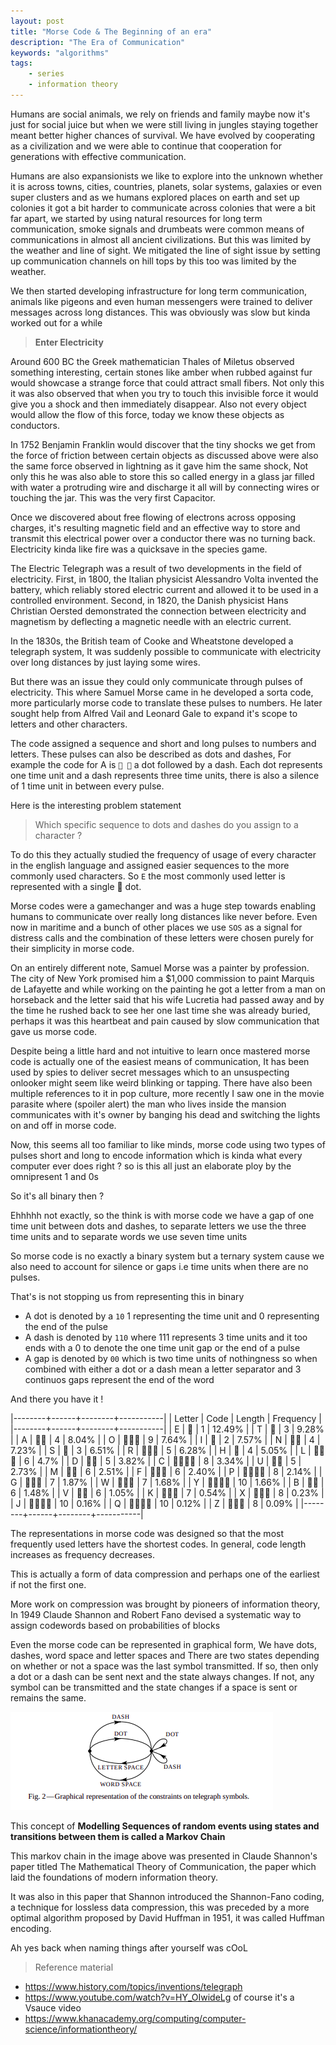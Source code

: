 ```yaml
---
layout: post
title: "Morse Code & The Beginning of an era"
description: "The Era of Communication"
keywords: "algorithms"
tags:
    - series
    - information theory
---
```



Humans are social animals, we rely on friends and family maybe now it's just for social juice but when we were still living in jungles staying together meant better higher chances of survival. We have evolved by cooperating as a civilization and we were able to continue that cooperation for generations with effective communication.

Humans are also expansionists we like to explore into the unknown whether it is across towns, cities, countries, planets, solar systems, galaxies or even super clusters and as we humans explored places on earth and set up colonies it got a bit harder to communicate across colonies that were a bit far apart, we started by using natural resources for long term communication, smoke signals and drumbeats were common means of communications in almost all ancient civilizations. But this was limited by the weather and line of sight. We mitigated the line of sight issue by setting up communication channels on hill tops by this too was limited by the weather.

We then started developing infrastructure for long term communication, animals like pigeons and even human messengers were trained to deliver messages across long distances. This was obviously was slow but kinda worked out for a while



> **Enter Electricity**

Around 600 BC the Greek mathematician Thales of Miletus observed something interesting, certain stones like amber when rubbed against fur would showcase a strange force that could attract small fibers. Not only this it was also observed that when you try to touch this invisible force it would give you a shock and then immediately disappear. Also not every object would allow the flow of this force, today we know these objects as conductors.

In 1752 Benjamin Franklin would discover that the tiny shocks we get from the force of friction between certain objects as discussed above were also the same force observed in lightning as it gave him the same shock, Not only this he was also able to store this so called energy in a glass jar filled with water a protruding wire and discharge it all will by connecting wires or touching the jar. This was the very first Capacitor. 

Once we discovered about free flowing of electrons across opposing charges, it's resulting magnetic field and an effective way to store and transmit this electrical power over a conductor there was no turning back. Electricity kinda like fire was a quicksave in the species game.

The Electric Telegraph was a result of two developments in the field of electricity. First, in 1800, the Italian physicist Alessandro Volta invented the battery, which reliably stored electric current and allowed it to be used in a controlled environment. Second, in 1820, the Danish physicist Hans Christian Oersted demonstrated the connection between electricity and magnetism by deflecting a magnetic needle with an electric current.

In the 1830s, the British team of Cooke and Wheatstone developed a telegraph system, It was suddenly possible to communicate with electricity over long distances by just laying some wires. 

But there was an issue they could only communicate through pulses of electricity. This where Samuel Morse came in he developed a sorta code, more particularly morse code to translate these pulses to numbers. He later sought help from Alfred Vail and Leonard Gale to expand it's scope to letters and other characters.

The code assigned a sequence and short and long pulses to numbers and letters. These pulses can also be described as dots and dashes, For example the code for A is `🔴 🚥` a dot followed by a dash. Each dot represents one time unit and a dash represents three time units, there is also a silence of 1 time unit in between every pulse.

Here is the interesting problem statement 

> Which specific sequence to dots and dashes do you assign to a character ?

To do this they actually studied the frequency of usage of every character in the english language and assigned easier sequences to the more commonly used characters. So `E` the most commonly used letter is represented with a single 🔴 dot.

Morse codes were a gamechanger and was a huge step towards enabling humans to communicate over really long distances like never before. Even now in maritime and a bunch of other places we use `SOS` as a signal for distress calls and the combination of these letters were chosen purely for their simplicity in morse code.

On an entirely different note, Samuel Morse was a painter by profession. The city of New York promised him a $1,000 commission to paint Marquis de Lafayette and while working on the painting he got a letter from a man on horseback and the letter said that his wife Lucretia had passed away and by the time he rushed back to see her one last time she was already buried, perhaps it was this heartbeat and pain caused by slow communication that gave us morse code.  

Despite being a little hard and not intuitive to learn once mastered morse code is actually one of the easiest means of communication, It has been used by spies to deliver secret messages which to an unsuspecting onlooker might seem like weird blinking or tapping. There have also been multiple references to it in pop culture, more recently I saw one in the movie parasite where (spoiler alert) the man who lives inside the mansion communicates with it's owner by banging his dead and switching the lights on and off in morse code.

Now, this seems all too familiar to like minds, morse code using two types of pulses short and long to encode information which is kinda what every computer ever does right ? so is this all just an elaborate ploy by the omnipresent 1 and 0s

So it's all binary then ?

Ehhhhh not exactly, so the think is with morse code we have a gap of one time unit between dots and dashes, to separate letters we use the three time units and to separate words we use seven time units 

So morse code is no exactly a binary system but a ternary system cause we also need to account for silence or gaps i.e time units when there are no pulses. 


That's is not stopping us from representing this in binary

- A dot is denoted by a `10` 1 representing the time unit and 0 representing the end of the pulse
- A dash is denoted by `110` where 111 represents 3 time units and it too ends with a 0 to denote the one time unit gap or the end of a pulse
- A gap is denoted by `00` which is two time units of nothingness so when combined with either a dot or a dash mean a letter separator and 3 continuos gaps represent the end of the word

And there you have it !

|--------+------+--------+-----------|
| Letter | Code | Length | Frequency |
|--------+------+--------+-----------|
| E      | 🔴    |      1 |    12.49% |
| T      | 🚥    |      3 |     9.28% |
| A      | 🔴🚥   |      4 |     8.04% |
| O      | 🚥🚥🚥  |      9 |     7.64% |
| I      | 🔴   |      2 |     7.57% |
| N      | 🚥🔴   |      4 |     7.23% |
| S      | 🔴  |      3 |     6.51% |
| R      | 🔴🚥🔴  |      5 |     6.28% |
| H      | 🔴 |      4 |     5.05% |
| L      | 🔴🚥🔴 |      6 |     4.7% |
| D      | 🚥🔴  |      5 |     3.82% |
| C      | 🚥🔴🚥🔴 |      8 |     3.34% |
| U      | 🔴🚥  |      5 |     2.73% |
| M      | 🚥🚥   |      6 |     2.51% |
| F      | 🔴🚥🔴 |      6 |     2.40% |
| P      | 🔴🚥🚥🔴 |      8 |     2.14% |
| G      | 🚥🚥🔴  |      7 |     1.87% |
| W      | 🔴🚥🚥  |      7 |     1.68% |
| Y      | 🚥🔴🚥🚥 |     10 |     1.66% |
| B      | 🚥🔴 |      6 |     1.48% |
| V      | 🔴🚥 |      6 |     1.05% |
| K      | 🚥🔴🚥  |      7 |     0.54% |
| X      | 🚥🔴🚥 |      8 |     0.23% |
| J      | 🔴🚥🚥🚥 |     10 |     0.16% |
| Q      | 🚥🚥🔴🚥 |     10 |     0.12% |
| Z      | 🚥🚥🔴 |      8 |     0.09% |
|--------+------+--------+-----------|

The representations in morse code was designed so that the most frequently used letters have the shortest codes. In general, code length increases as frequency decreases.

This is actually a form of data compression and perhaps one of the earliest if not the first one.

More work on compression was brought by pioneers of information theory, In 1949 Claude Shannon and Robert Fano devised a systematic way to assign codewords based on probabilities of blocks

Even the morse code can be represented in graphical form, We have dots, dashes, word space and letter spaces and There are two states depending on whether or not a space was the last symbol transmitted. If so, then only a dot or a dash can be sent next and the state always changes. If not, any symbol can be transmitted and the state changes if a space is sent or remains the same. 

![graph](/img/in-post/makov-chain-shannon.png)

This concept of **Modelling Sequences of random events using states and transitions between them is called a Markov Chain**

This markov chain in the image above was presented in Claude Shannon's paper titled The Mathematical Theory of Communication, the paper which laid the foundations of modern information theory.

It was also in this paper that Shannon introduced the Shannon-Fano coding, a technique for lossless data compression, this was preceded by a more optimal algorithm proposed by David Huffman in 1951, it was called Huffman encoding.

Ah yes back when naming things after yourself was cOoL

> Reference material

- <https://www.history.com/topics/inventions/telegraph>
- <https://www.youtube.com/watch?v=HY_OIwideLg> of course it's a Vsauce video
- <https://www.khanacademy.org/computing/computer-science/informationtheory/>
